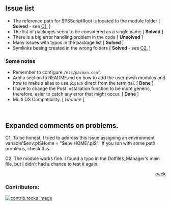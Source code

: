 <!-- <style type="text/css">
p#C1:hover, p#C2:hover, p#C3:hover {
  color: #f1f1f1;
}
</style> -->


## Issue list

- The reference path for $PSScriptRoot is located to the module folder [ **Solved** - see <a href="#C1">C1.</a> ]
- The list of packages seem to be considered as a single name [ **Solved** ]
- There is a big error handling problem in the code [ **Unsolved** ]
- Many issues with typos in the package list [ **Solved** ]
- Symlinks beeing created in the wrong folders [ **Solved** - see <a href="#C2">C2.</a> ]


### Some notes

- Remember to configure `/etc/pacman.conf`.
- Add a section to README.md on how to add the user pwsh modules and how to make a alias to use `pipack` direct from the terminal. [ **Done** ]
- I have to change the Post Installation function to be more generic, therefore, esier to catch any error that might occur. [ **Done** ]
- Multi OS Compatibility. [ _Undone_ ]
</br>

## Expanded comments on problems.

<p id="C1">C1. To be honest, I tried to address this issue assigning an environment variable'$env:pISHome = "$env:HOME/.pIS".' If you run with some path problems, check this.</p>

<p id="C2">C2. The module works fine. I found a typo in the Dotfiles_Manager's main file, but I didn't had a chance to test it again.</p>

<p align="right"><a href="../README.md">back</a></p>

### Contributors:

<a href="https://github.com/Baebadoobee/postInstallScript/graphs/contributors">
  <img src="https://contrib.rocks/image?repo=Baebadoobee/postInstallScript" alt="contrib.rocks image" />
</a>